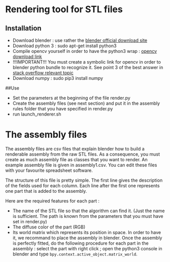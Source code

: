 # Rendering tool for STL files

## Installation

* Download blender : use rather the [blender official download site](https://builder.blender.org/download/) 
* Download python 3 : sudo apt-get install python3
* Compile opencv yourself in order to have the python3 wrap : [opencv download link](http://docs.opencv.org/3.1.0/d7/d9f/tutorial_linux_install.html)
* !!!IMPORTANT!!! You must create a symbolic link for opencv in order to blender python bundle to recognize it. See point 3 of the best answer in [stack overflow relevant topic](http://blender.stackexchange.com/questions/66265/python-opencv-cv2-in-blender)
* Download numpy : sudo pip3 install numpy

##Use

* Set the parameters at the beginning of the file render.py
* Create the assembly files (see next section) and put it in the assembly rules folder that you have specified in render.py
* run launch\_renderer.sh
 
# The assembly files

The assembly files are csv files that explain blender how to build a renderable assembly from the raw STL files. As a consequence, you must create as much assembly file as classes that you want to render. An example assembly file is given in assembly1.csv. You can edit these files with your favourite spreadsheet software.

The structure of this file is pretty simple. The first line gives the description of the fields used for each column. Each line after the first one represents one part that is added to the assembly.

Here are the required features for each part : 

* The name of the STL file so that the algorithm can find it. (Just the name is sufficient. The path is known from the parameters that you must have set in render.py)
* The diffuse color of the part (RGB)
* Its world matrix which represents its position in space. In order to have it, we recommand to place the assembly in blender. Once the assembly is perfectly fitted, do the following procedure for each part in the assembly : select the part with right click ; open the python3 console in blender and type `bpy.context.active_object.matrix_world`.


